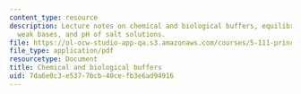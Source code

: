 ```yaml
---
content_type: resource
description: Lecture notes on chemical and biological buffers, equilibrium involving
  weak bases, and pH of salt solutions.
file: https://ol-ocw-studio-app-qa.s3.amazonaws.com/courses/5-111-principles-of-chemical-science-fall-2008/7da6e0c3e5377bcb40cefb3e6ad94916_lecnotes22.pdf
file_type: application/pdf
resourcetype: Document
title: Chemical and biological buffers
uid: 7da6e0c3-e537-7bcb-40ce-fb3e6ad94916
---
```

